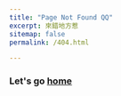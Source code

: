 ```yaml
---
title: "Page Not Found QQ"
excerpt: 來錯地方惹
sitemap: false
permalink: /404.html

---
```

### Let's go [home](/myblog/)